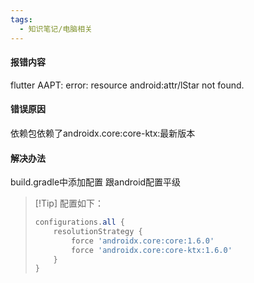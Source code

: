 ```yaml
---
tags:
  - 知识笔记/电脑相关
---
```

#### 报错内容

flutter AAPT: error: resource android:attr/lStar not found.

#### 错误原因

依赖包依赖了androidx.core:core-ktx:最新版本

#### 解决办法

build.gradle中添加配置 跟android配置平级

>[!Tip] 配置如下：
> ```gradle
> configurations.all {
>     resolutionStrategy {
>         force 'androidx.core:core:1.6.0'
>         force 'androidx.core:core-ktx:1.6.0'
>     }
> }
> ```

